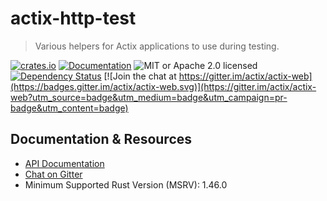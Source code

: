 # actix-http-test

> Various helpers for Actix applications to use during testing.

[![crates.io](https://img.shields.io/crates/v/actix-http-test?label=latest)](https://crates.io/crates/actix-http-test)
[![Documentation](https://docs.rs/actix-http-test/badge.svg?version=3.0.0-beta.4)](https://docs.rs/actix-http-test/3.0.0-beta.4)
![MIT or Apache 2.0 licensed](https://img.shields.io/crates/l/actix-http-test)
[![Dependency Status](https://deps.rs/crate/actix-http-test/3.0.0-beta.4/status.svg)](https://deps.rs/crate/actix-http-test/3.0.0-beta.4)
[![Join the chat at https://gitter.im/actix/actix-web](https://badges.gitter.im/actix/actix-web.svg)](https://gitter.im/actix/actix-web?utm_source=badge&utm_medium=badge&utm_campaign=pr-badge&utm_content=badge)

## Documentation & Resources

- [API Documentation](https://docs.rs/actix-http-test)
- [Chat on Gitter](https://gitter.im/actix/actix-web)
- Minimum Supported Rust Version (MSRV): 1.46.0
